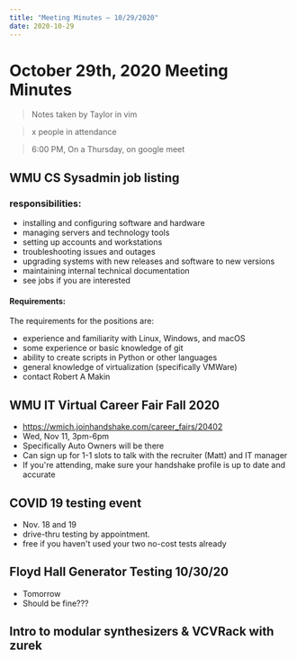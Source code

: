 ```yaml
---
title: "Meeting Minutes – 10/29/2020"
date: 2020-10-29
---
```

# October 29th, 2020 Meeting Minutes
> Notes taken by Taylor in vim

> x people in attendance

> 6:00 PM, On a Thursday, on google meet

## WMU CS Sysadmin job listing

### responsibilities:
- installing and configuring software and hardware
- managing servers and technology tools
- setting up accounts and workstations
- troubleshooting issues and outages
- upgrading systems with new releases and software to new versions
- maintaining internal technical documentation 
- see jobs if you are interested

#### Requirements:
The requirements for the positions are:
- experience and familiarity with Linux, Windows, and macOS
- some experience or basic knowledge of git
- ability to create scripts in Python or other languages
- general knowledge of virtualization (specifically VMWare)
- contact Robert A Makin

## WMU IT Virtual Career Fair Fall 2020
- https://wmich.joinhandshake.com/career_fairs/20402
- Wed, Nov 11, 3pm-6pm
- Specifically Auto Owners will be there
- Can sign up for 1-1 slots to talk with the recruiter (Matt) and IT manager
- If you're attending, make sure your handshake profile is up to date and accurate


## COVID 19 testing event
- Nov. 18 and 19
- drive-thru testing by appointment.
- free if you haven't used your two no-cost tests already


## Floyd Hall Generator Testing 10/30/20
- Tomorrow
- Should be fine???



## Intro to modular synthesizers & VCVRack with zurek

